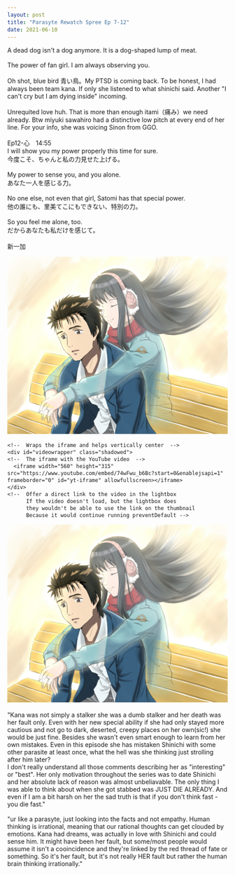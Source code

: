 ```yaml
---
layout: post
title: "Parasyte Rewatch Spree Ep 7-12"
date: 2021-06-10
---
```

A dead dog isn't a dog anymore. It is a dog-shaped lump of meat.<br><br>
The power of fan girl. I am always observing you.<br><br>
Oh shot, blue bird 青い鳥。My PTSD is coming back. To be honest, I had always been team kana. If only she listened to what shinichi said. Another "I can't cry but I am dying inside" incoming.<br><br>
Unrequited love huh. That is more than enough itami（痛み）we need already. Btw miyuki sawahiro had a distinctive low pitch at every end of her line. For your info, she was voicing Sinon from GGO. <br><br>
Ep12-心　14:55 <br>
I will show you my power properly this time for sure.<br>
今度こそ、ちゃんと私の力見せた上げる。<br><br>
My power to sense you, and you alone.<br>
あなた一人を感じる力。<br><br>
No one else, not even that girl, Satomi has that special power.<br>
他の誰にも、里美てこにもできない、特別の力。<br><br>
So you feel me alone, too.<br>
だからあなたも私だけを感じて。<br><br>
新一加<br>
<a href="https://www.youtube.com/watch?v=nYb4FUdlLZE" target="_blank" class="open-yt-lightbox">
  <!--  YouTube video thumbnail. It could also be text or whatever you want.  -->
  <img src="/images/Kana Kimishima_49762656_p0.jpg" />
</a>

<!-- Lightbox wrapper, which also provides the dark backdrop. -->
<div class="video-container-wrapper lightbox-backdrop">

  <!--  Lets you restrict the video size to a % of the window (or rather, the backdrop)
        and helps vertically center the block -->
  <div class="sizewrapper box">

    <!--  Wraps the iframe and helps vertically center  -->
    <div id="videowrapper" class="shadowed">
    <!--  The iframe with the YouTube video  -->
      <iframe width="560" height="315" src="https://www.youtube.com/embed/74wFwu_b6Bc?start=0&enablejsapi=1" frameborder="0" id="yt-iframe" allowfullscreen></iframe>
    </div>
    <!--  Offer a direct link to the video in the lightbox
          If the video doesn't load, but the lightbox does
          they wouldn't be able to use the link on the thumbnail
          Because it would continue running preventDefault -->


</div>

<img class="mklbItem" src="/images/Kana Kimishima_49762656_p0.jpg" data-youtube-id="74wFwu_b6Bc?start=0" /><br><br>
"Kana was not simply a stalker she was a dumb stalker and her death was her fault only. Even with her new special ability if she had only stayed more cautious and not go to dark, deserted, creepy places on her own(sic!) she would be just fine. Besides she wasn't even smart enough to learn from her own mistakes. Even in this episode she has mistaken Shinichi with some other parasite at least once, what the hell was she thinking just strolling after him later?<br>
I don't really understand all those comments describing her as "interesting" or "best". Her only motivation throughout the series was to date Shinichi and her absolute lack of reason was almost unbeliavable. The only thing I was able to think about when she got stabbed was JUST DIE ALREADY. And even if I am a bit harsh on her the sad truth is that if you don't think fast - you die fast."<br><br>
"ur like a parasyte, just looking into the facts and not empathy. Human thinking is irrational, meaning that our rational thoughts can get clouded by emotions. Kana had dreams, was actually in love with Shinichi and could sense him. It might have been her fault, but some/most people would assume it isn't a cooincidence and they're linked by the red thread of fate or something. So it's her fault, but it's not really HER fault but rather the human brain thinking irrationally."
